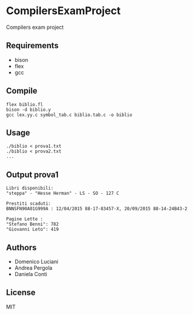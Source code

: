# CompilersExamProject
Compilers exam project

## Requirements
* bison
* flex
* gcc

## Compile
```
flex biblio.fl
bison -d biblio.y
gcc lex.yy.c symbol_tab.c biblio.tab.c -o biblio
```

## Usage
```
./biblio < prova1.txt
./biblio < prova2.txt
...
```

## Output prova1
```
Libri disponibili:
"steppa" - "Hesse Herman" - LS - SO - 127 C

Prestiti scaduti:
BNNSFN90A01G999A : 12/04/2015 88-17-83457-X, 20/09/2015 88-14-24B43-2

Pagine Lette :
"Stefano Benni": 782
"Giovanni Leto": 419
```

## Authors
* Domenico Luciani
* Andrea Pergola
* Daniela Conti

## License
MIT
